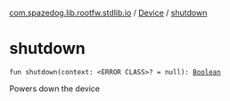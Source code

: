 [com.spazedog.lib.rootfw.stdlib.io](../index.md) / [Device](index.md) / [shutdown](.)

# shutdown

`fun shutdown(context: <ERROR CLASS>? = null): `[`Boolean`](https://kotlinlang.org/api/latest/jvm/stdlib/kotlin/-boolean/index.html)

Powers down the device

